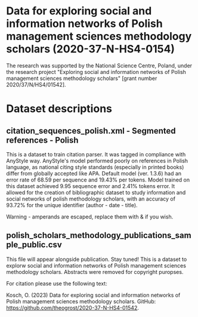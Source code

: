 # Data for exploring social and information networks of Polish management sciences methodology scholars (2020-37-N-HS4-0154)
The research was supported by the National Science Centre, Poland, under the research project 
"Exploring social and information networks of Polish management sciences methodology scholars" [grant number 2020/37/N/HS4/01542].

# Dataset descriptions
## citation_sequences_polish.xml - Segmented references - Polish
This is a dataset to train citation parser. It was tagged in compliance with AnyStyle way.
AnyStyle's model performed poorly on references in Polish language, as national citing style standards 
(especially in printed books) differ from globally accepted like APA.
Default model (ver. 1.3.6) had an error rate of 68.59 per sequence and 19.43% per tokens. 
Model trained on this dataset achieved 9.95 sequence error and 2.41% tokens error. 
It allowed for the creation of bibliographic dataset to study information and social networks of polish methodology scholars, 
with an accuracy of 93.72% for the unique identifier (author - date - title).

Warning - amperands are escaped, replace them with & if you wish.

## polish_scholars_methodology_publications_sample_public.csv
This file will appear alongside publication. Stay tuned!
This is a dataset to explorw social and information networks of Polish management sciences methodology scholars.
Abstracts were removed for copyright puropses.


For citation please use the following text:

Kosch, O. (2023) Data for exploring social and information networks of Polish management sciences methodology scholars. GitHub: https://github.com/theogrost/2020-37-N-HS4-01542.

